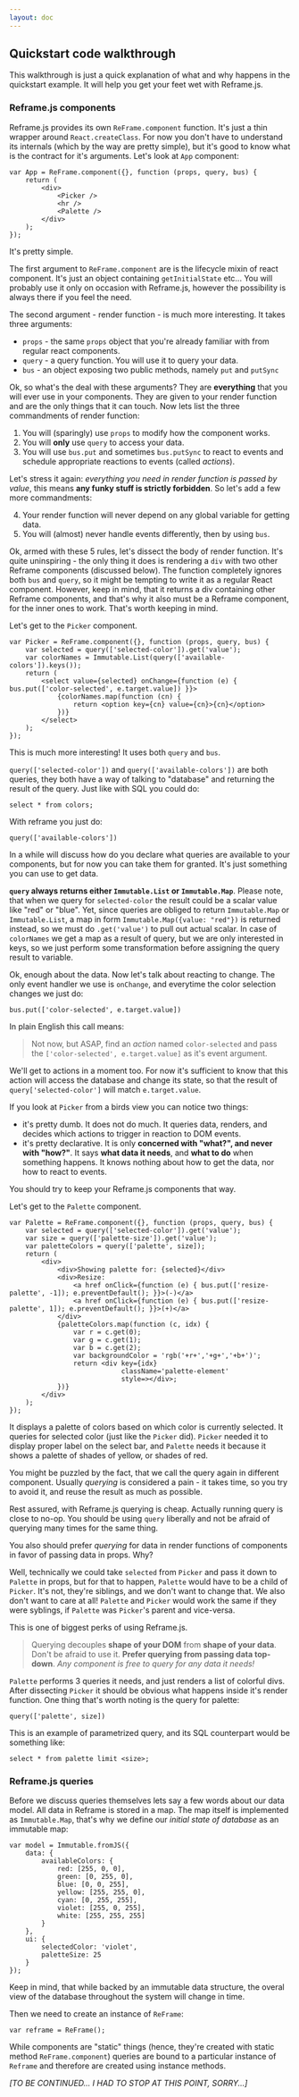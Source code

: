 ```yaml
---
layout: doc
---
```


## Quickstart code walkthrough

This walkthrough is just a quick explanation of what and why happens in the
quickstart example. It will help you get your feet wet with Reframe.js.

### Reframe.js components

Reframe.js provides its own `ReFrame.component` function. It's just a thin
wrapper around `React.createClass`. For now you don't have to understand its
internals (which by the way are pretty simple), but it's good to know what
is the contract for it's arguments. Let's look at `App` component:

    var App = ReFrame.component({}, function (props, query, bus) {
        return (
            <div>
                <Picker />
                <hr />
                <Palette />
            </div>
        );
    });

It's pretty simple.

The first argument to `ReFrame.component` are is the lifecycle
mixin of react component. It's just an object containing `getInitialState` etc...
You will probably use it only on occasion with Reframe.js, however the possibility
is always there if you feel the need.

The second argument - render function - is much more interesting. It takes three
arguments:

- `props` - the same `props` object that you're already familiar with from
  regular react components.
- `query` - a query function. You will use it to query your data.
- `bus` - an object exposing two public methods, namely `put` and `putSync`

Ok, so what's the deal with these arguments? They are **everything** that you will
ever use in your components. They are given to your render function and are the
only things that it can touch. Now lets list the three commandments of render function:

1. You will (sparingly) use `props` to modify how the component works.
2. You will **only** use `query` to access your data.
3. You will use `bus.put` and sometimes `bus.putSync` to react to events and schedule
   appropriate reactions to events (called *actions*).
   
Let's stress it again: *everything you need in render function is passed by value*, this
means **any funky stuff is strictly forbidden**. So let's add a few more commandments:

4. Your render function will never depend on any global variable for getting data.
5. You will (almost) never handle events differently, then by using `bus`.

Ok, armed with these 5 rules, let's dissect the body of render function. It's quite
uninspiring - the only thing it does is rendering a `div` with two other Reframe components
(discussed below). The function completely ignores both `bus` and `query`, so it might
be tempting to write it as a regular React component. However, keep in mind, that it
returns a div containing other Reframe components, and that's why it also must be
a Reframe component, for the inner ones to work. That's worth keeping in mind.

Let's get to the `Picker` component.

    var Picker = ReFrame.component({}, function (props, query, bus) {
        var selected = query(['selected-color']).get('value');
        var colorNames = Immutable.List(query(['available-colors']).keys());
        return (
            <select value={selected} onChange={function (e) { bus.put(['color-selected', e.target.value]) }}>
                {colorNames.map(function (cn) {
                    return <option key={cn} value={cn}>{cn}</option>
                })}
            </select>
        );
    });

This is much more interesting! It uses both `query` and `bus`.

`query(['selected-color'])` and `query(['available-colors'])` are both
queries, they both have a way of talking to "database" and returning the result
of the query. Just like with SQL you could do:

    select * from colors;

With reframe you just do:

    query(['available-colors'])
    
In a while will discuss how do you declare what queries are available to your components,
but for now you can take them for granted. It's just something you can use to get data.

**`query` always returns either `Immutable.List` or `Immutable.Map`**. Please note, that
when we query for `selected-color` the result could be a scalar value like "red" or "blue".
Yet, since queries are obliged to return `Immutable.Map` or `Immutable.List`, a map in
form `Immutable.Map({value: "red"})` is returned instead, so we must do `.get('value')` to
pull out actual scalar. In case of `colorNames` we get a map as a result of query, but
we are only interested in keys, so we just perform some transformation before assigning the
query result to variable.

Ok, enough about the data. Now let's talk about reacting to change. The only event handler
we use is `onChange`, and everytime the color selection changes we just do:

    bus.put(['color-selected', e.target.value])

In plain English this call means:

> Not now, but ASAP, find an *action* named `color-selected` and pass the
> `['color-selected', e.target.value]` as it's event argument.

We'll get to actions in a moment too. For now it's sufficient to know that this action
will access the database and change its state, so that the result of `query['selected-color']`
will match `e.target.value`.

If you look at `Picker` from a birds view you can notice two things:

- it's pretty dumb. It does not do much. It queries data, renders, and decides which
  actions to trigger in reaction to DOM events.
- it's pretty declarative. It is only **concerned with "what?", and never with "how?"**.
  It says **what data it needs**, and **what to do** when something happens.
  It knows nothing about how to get the data, nor how to react to events.
  
You should try to keep your Reframe.js components that way.

Let's get to the `Palette` component.

    var Palette = ReFrame.component({}, function (props, query, bus) {
        var selected = query(['selected-color']).get('value');
        var size = query(['palette-size']).get('value');
        var paletteColors = query(['palette', size]);
        return (
            <div>
                <div>Showing palette for: {selected}</div>
                <div>Resize:
                    <a href onClick={function (e) { bus.put(['resize-palette', -1]); e.preventDefault(); }}>(-)</a>
                    <a href onClick={function (e) { bus.put(['resize-palette', 1]); e.preventDefault(); }}>(+)</a>
                </div>
                {paletteColors.map(function (c, idx) {
                    var r = c.get(0);
                    var g = c.get(1);
                    var b = c.get(2);
                    var backgroundColor = 'rgb('+r+','+g+','+b+')';
                    return <div key={idx}
                                className='palette-element'
                                style=></div>;
                })}
            </div>
        );
    });
    
It displays a palette of colors based on which color is currently selected.
It queries for selected color (just like the `Picker` did).
`Picker` needed it to display proper label on the select bar, and `Palette` needs it
because it shows a palette of shades of yellow, or shades of red.

You might be puzzled by the fact, that we call the query again in different
component. Usually *querying* is considered a pain - it takes time, so you try
to avoid it, and reuse the result as much as possible.

Rest assured, with Reframe.js querying is cheap. Actually running query
is close to no-op. You should be using `query` liberally and not be afraid
of querying many times for the same thing.

You also should prefer *querying* for data in render functions of components
in favor of passing data in props. Why?

Well, technically we could take `selected` from `Picker` and pass it down to
`Palette` in props, but for that to happen, `Palette` would have to be a
child of `Picker`. It's not, they're siblings, and we don't want to change that.
We also don't want to care at all! `Palette` and `Picker` would work the same
if they were syblings, if `Palette` was `Picker`'s parent and vice-versa.

This is one of biggest perks of using Reframe.js.

> Querying decouples **shape of your DOM** from **shape of your data**.
> Don't be afraid to use it. **Prefer querying from passing data top-down**.
> *Any component is free to query for any data it needs!*

`Palette` performs 3 queries it needs, and just renders a list of colorful divs.
After dissecting `Picker` it should be obvious what happens inside it's render function.
One thing that's worth noting is the query for palette:

    query(['palette', size])

This is an example of parametrized query, and its SQL counterpart would be something
like:

    select * from palette limit <size>;


### Reframe.js queries

Before we discuss queries themselves lets say a few words about our data model.
All data in Reframe is stored in a map. The map itself is implemented as `Immutable.Map`,
that's why we define our *initial state of database* as an immutable map:

    var model = Immutable.fromJS({
        data: {
            availableColors: {
                red: [255, 0, 0],
                green: [0, 255, 0],
                blue: [0, 0, 255],
                yellow: [255, 255, 0],
                cyan: [0, 255, 255],
                violet: [255, 0, 255],
                white: [255, 255, 255]
            }
        },
        ui: {
            selectedColor: 'violet',
            paletteSize: 25
        }
    });
    
Keep in mind, that while backed by an immutable data structure, the overal view
of the database throughout the system will change in time.

Then we need to create an instance of `ReFrame`:

    var reframe = ReFrame();

While components are "static" things (hence, they're created with static method
`ReFrame.component`) queries are bound to a particular instance of `Reframe` and
therefore are created using instance methods.

*[TO BE CONTINUED... I HAD TO STOP AT THIS POINT, SORRY...]*